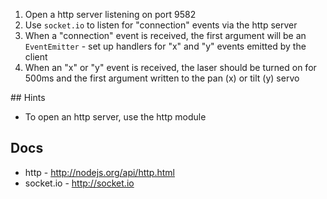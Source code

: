 1. Open a http server listening on port 9582
2. Use `socket.io` to listen for "connection" events via the http server
3. When a "connection" event is received, the first argument will be an `EventEmitter` - set up handlers for "x" and "y" events emitted by the client
4. When an "x" or "y" event is received, the laser should be turned on for 500ms and the first argument written to the pan (x) or tilt (y) servo

## Hints

* To open an http server, use the http module

## Docs

- http - http://nodejs.org/api/http.html
- socket.io - http://socket.io
